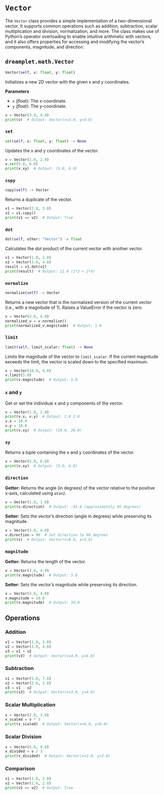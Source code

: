# `Vector`

The `Vector` class provides a simple implementation of a two-dimensional vector. It supports common operations such as addition, subtraction, scalar multiplication and division, normalization, and more. The class makes use of Python’s operator overloading to enable intuitive arithmetic with vectors, and it also offers properties for accessing and modifying the vector’s components, magnitude, and direction.

## <span class=class></span>`dreamplet.math.Vector`

```py
Vector(self, x: float, y: float)
```

Initializes a new 2D vector with the given x and y coordinates.

<span class="param">**Parameters**</span>

- `x` *(float)*: The x-coordinate.
- `y` *(float)*: The y-coordinate.

```py
v = Vector(3.0, 4.0)
print(v)  # Output: Vector(x=3.0, y=4.0)
```

### <span class="meth"></span>`set`

```py
set(self, x: float, y: float) -> None
```

Updates the x and y coordinates of the vector.

```py
v = Vector(1.0, 2.0)
v.set(5.0, 6.0)
print(v.xy)  # Output: (5.0, 6.0)

```

### <span class="meth"></span>`copy`

```py
copy(self) -> Vector
```

Returns a duplicate of the vector.

```py
v1 = Vector(2.0, 3.0)
v2 = v1.copy()
print(v1 == v2)  # Output: True
```

### <span class="meth"></span>`dot`

```py
dot(self, other: "Vector") -> float
```

Calculates the dot product of the current vector with another vector.

```py
v1 = Vector(1.0, 2.0)
v2 = Vector(3.0, 4.0)
result = v1.dot(v2)
print(result)  # Output: 11.0 (1*3 + 2*4)
```

### <span class="meth"></span>`normalize`

```py
normalize(self) -> Vector
```

Returns a new vector that is the normalized version of the current vector (i.e., with a magnitude of 1). Raises a ValueError if the vector is zero.

```py
v = Vector(3.0, 4.0)
normalized_v = v.normalize()
print(normalized_v.magnitude)  # Output: 1.0
```

### <span class="meth"></span>`limit`

```py
limit(self, limit_scalar: float) -> None
```

Limits the magnitude of the vector to `limit_scalar`. If the current magnitude exceeds the limit, the vector is scaled down to the specified maximum.

```py
v = Vector(10.0, 0.0)
v.limit(5.0)
print(v.magnitude)  # Output: 5.0
```

### <span class="prop"></span>`x` and `y`

Get or set the individual x and y components of the vector.

```py
v = Vector(1.0, 2.0)
print(v.x, v.y)  # Output: 1.0 2.0
v.x = 10.0
v.y = 20.0
print(v.xy)  # Output: (10.0, 20.0)
```

### <span class="prop"></span>`xy`

Returns a tuple containing the x and y coordinates of the vector.

```py
v = Vector(5.0, 6.0)
print(v.xy)  # Output: (5.0, 6.0)
```

### <span class="prop"></span>`direction`

**Getter:** Returns the angle (in degrees) of the vector relative to the positive x-axis, calculated using `atan2`.

```py
v = Vector(1.0, 1.0)
print(v.direction)  # Output: ~45.0 (approximately 45 degrees)
```

**Setter:** Sets the vector’s direction (angle in degrees) while preserving its magnitude.

```py
v = Vector(3.0, 4.0)
v.direction = 90  # Set direction to 90 degrees
print(v)  # Output: Vector(x≈0.0, y=5.0)
```

### <span class="prop"></span>`magnitude`

**Getter:** Returns the length of the vector.

```py
v = Vector(3.0, 4.0)
print(v.magnitude)  # Output: 5.0
```

**Setter:** Sets the vector’s magnitude while preserving its direction.

```py
v = Vector(3.0, 4.0)
v.magnitude = 10.0
print(v.magnitude)  # Output: 10.0
```

## Operations

### Addition

```py
v1 = Vector(1.0, 2.0)
v2 = Vector(3.0, 4.0)
v3 = v1 + v2
print(v3)  # Output: Vector(x=4.0, y=6.0)
```

### Subtraction

```py
v1 = Vector(5.0, 7.0)
v2 = Vector(2.0, 3.0)
v3 = v1 - v2
print(v3)  # Output: Vector(x=3.0, y=4.0)
```

### Scalar Multiplication

```py
v = Vector(2.0, 3.0)
v_scaled = v * 3
print(v_scaled)  # Output: Vector(x=6.0, y=9.0)
```

### Scalar Division

```py
v = Vector(6.0, 9.0)
v_divided = v / 3
print(v_divided)  # Output: Vector(x=2.0, y=3.0)
```

### Comparison

```py
v1 = Vector(1.0, 2.0)
v2 = Vector(1.0, 2.0)
print(v1 == v2)  # Output: True
```